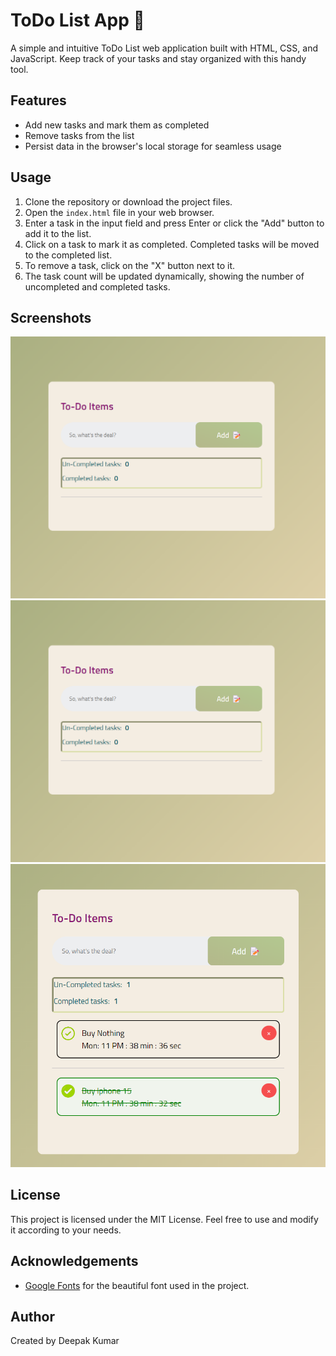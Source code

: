 # ToDo List App 📃

A simple and intuitive ToDo List web application built with HTML, CSS, and JavaScript. Keep track of your tasks and stay organized with this handy tool.

## Features

- Add new tasks and mark them as completed
- Remove tasks from the list
- Persist data in the browser's local storage for seamless usage

## Usage

1. Clone the repository or download the project files.
2. Open the `index.html` file in your web browser.
3. Enter a task in the input field and press Enter or click the "Add" button to add it to the list.
4. Click on a task to mark it as completed. Completed tasks will be moved to the completed list.
5. To remove a task, click on the "X" button next to it.
6. The task count will be updated dynamically, showing the number of uncompleted and completed tasks.

## Screenshots

![Screenshot 1](/assets/ss1.png)
![Screenshot 2](/assets/ss1.png)
![Screenshot 2](/assets/ss3.png)

## License

This project is licensed under the MIT License. Feel free to use and modify it according to your needs.

## Acknowledgements

- [Google Fonts](https://fonts.google.com) for the beautiful font used in the project.

## Author

Created by Deepak Kumar
